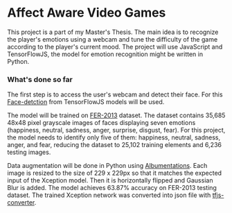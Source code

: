 # Affect Aware Video Games

This project is a part of my Master's Thesis. The main idea is to recognize the player's emotions using a webcam and tune the difficulty of the game according to the player's current mood. The project will use JavaScript and TensorFlowJS, the model for emotion recognition might be written in Python.

### What's done so far

The first step is to access the user's webcam and detect their face. For this [Face-detction](https://github.com/tensorflow/tfjs-models/tree/master/face-detection) from TensorFlowJS models will be used.

The model will be trained on [FER-2013](https://www.kaggle.com/datasets/ananthu017/emotion-detection-fer) dataset. The dataset contains 35,685 48x48 pixel grayscale images of faces displaying seven emotions (happiness, neutral, sadness, anger, surprise, disgust, fear). For this project, the model needs to identify only five of them: happiness, neutral, sadness, anger, and fear, reducing the dataset to 25,102 training elements and 6,236 testing images.

Data augmentation will be done in Python using [Albumentations](https://github.com/albumentations-team/albumentations/activity). 
Each image is resized to the size of 229 x 229px so that it matches the expected input of the Xception model. Then it is horizontally flipped and Gaussian Blur is added.
The model achieves 63.87% accuracy on FER-2013 testing dataset. 
The trained Xception network was converted into json file with [tfjs-converter](https://github.com/tensorflow/tfjs/tree/master/tfjs-converter).

